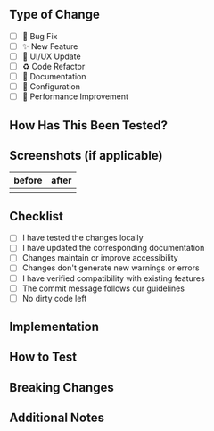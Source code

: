 <!-- Provide a concise summary of the changes in this PR -->

## Type of Change
<!-- Mark with an 'x' the types that apply -->
- [ ] 🐛 Bug Fix
- [ ] ✨ New Feature
- [ ] 💄 UI/UX Update
- [ ] ♻️ Code Refactor
- [ ] 📝 Documentation
- [ ] 🔧 Configuration
- [ ] 🚀 Performance Improvement

## How Has This Been Tested?
<!-- Describe the tests you've done -->

## Screenshots (if applicable)
<!-- Add screenshots if the changes affect the UI -->

| before | after |
| ------ | ----- |
|        |       |

## Checklist
<!-- Mark with an 'x' completed items -->
- [ ] I have tested the changes locally
- [ ] I have updated the corresponding documentation
- [ ] Changes maintain or improve accessibility
- [ ] Changes don't generate new warnings or errors
- [ ] I have verified compatibility with existing features
- [ ] The commit message follows our guidelines
- [ ] No dirty code left

## Implementation
<!-- Technical details about the implementation -->

## How to Test
<!-- Step by step instructions to test this PR -->

## Breaking Changes
<!-- Does this PR introduce a breaking change? Yes/No -->
<!-- If yes, please describe the impact and migration path -->

## Additional Notes
<!-- Any additional information relevant for reviewers -->

